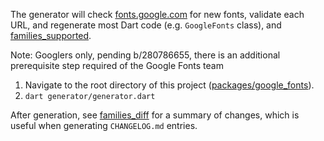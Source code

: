 The generator will check [fonts.google.com](https://fonts.google.com) for new fonts, validate each URL, and
regenerate most Dart code (e.g. `GoogleFonts` class), and [families_supported](./families_supported).

Note: Googlers only, pending b/280786655, there is an additional prerequisite step required of the Google Fonts team

1. Navigate to the root directory of this project ([packages/google_fonts](..)).
2. `dart generator/generator.dart`

After generation, see [families_diff](families_diff) for a summary of changes, which is useful when
generating `CHANGELOG.md` entries.

